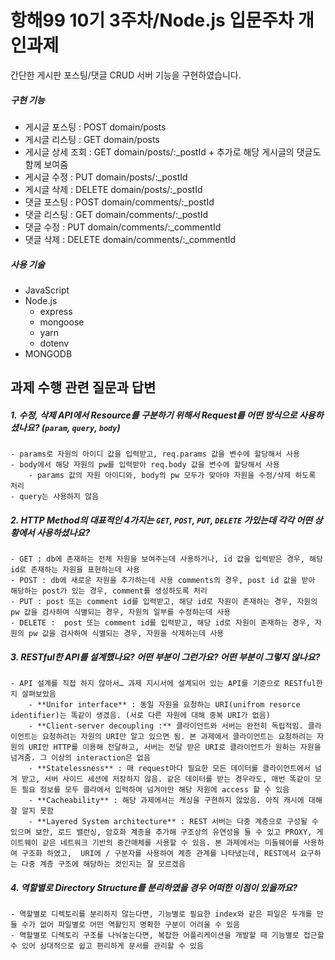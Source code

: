 # 항해99 10기 3주차/Node.js 입문주차 개인과제

간단한 게시판 포스팅/댓글 CRUD 서버 기능을 구현하였습니다.

##### 구현 기능
 - 게시글 포스팅 : POST domain/posts
 - 게시글 리스팅 : GET domain/posts
 - 게시글 상세 조회 : GET domain/posts/:_postId  + 추가로 해당 게시글의 댓글도 함께 보여줌
 - 게시글 수정 : PUT domain/posts/:_postId
 - 게시글 삭제 : DELETE domain/posts/:_postId
 - 댓글 포스팅 : POST domain/comments/:_postId
 - 댓글 리스팅 : GET domain/comments/:_postId
 - 댓글 수정 : PUT domain/comments/:_commentId
 - 댓글 삭제 : DELETE domain/comments/:_commentId

##### 사용 기술
 - JavaScript
 - Node.js
   - express
   - mongoose
   - yarn
   - dotenv
 - MONGODB


## 과제 수행 관련 질문과 답변

##### 1. 수정, 삭제 API에서 Resource를 구분하기 위해서 Request를 어떤 방식으로 사용하셨나요? (`param`, `query`, `body`)
    - params로 자원의 아이디 값을 입력받고, req.params 값을 변수에 할당해서 사용
    - body에서 해당 자원의 pw를 입력받아 req.body 값을 변수에 할당해서 사용
        - params 값의 자원 아이디와, body의 pw 모두가 맞아야 자원을 수정/삭제 하도록 처리
    - query는 사용하지 않음
##### 2. HTTP Method의 대표적인 4가지는 `GET`, `POST`, `PUT`, `DELETE` 가있는데 각각 어떤 상황에서 사용하셨나요?
    - GET : db에 존재하는 전체 자원을 보여주는데 사용하거나, id 값을 입력받은 경우, 해당 id로 존재하는 자원을 표현하는데 사용
    - POST : db에 새로운 자원을 추가하는데 사용 comments의 경우, post id 값을 받아 해당하는 post가 있는 경우, comment를 생성하도록 처리
    - PUT : post 또는 comment id를 입력받고, 해당 id로 자원이 존재하는 경우, 자원의 pw 값을 검사하여 식별되는 경우, 자원의 일부를 수정하는데 사용
    - DELETE :  post 또는 comment id를 입력받고, 해당 id로 자원이 존재하는 경우, 자원의 pw 값을 검사하여 식별되는 경우, 자원을 삭제하는데 사용
##### 3. RESTful한 API를 설계했나요? 어떤 부분이 그런가요? 어떤 부분이 그렇지 않나요?
    - API 설계를 직접 하지 않아서… 과제 지시서에 설계되어 있는 API를 기준으로 RESTful한지 살펴보았음
        - **Unifor interface** : 동일 자원을 요청하는 URI(unifrom resorce identifier)는 똑같이 생겼음. (서로 다른 자원에 대해 중복 URI가 없음)
        - **Client-server decoupling :** 클라이언트와 서버는 완전히 독립적임. 클라이언트는 요청하려는 자원의 URI만 알고 있으면 됨. 본 과제에서 클라이언트는 요청하려는 자원의 URI만 HTTP를 이용해 전달하고, 서버는 전달 받은 URI로 클라이언트가 원하는 자원을 넘겨줌. 그 이상의 interaction은 없음
        - **Statelessness** : 매 request마다 필요한 모든 데이터를 클라이언트에서 넘겨 받고, 서버 사이드 세션에 저장하지 않음. 같은 데이터를 받는 경우라도, 매번 똑같이 모든 필요 정보를 모두 클라에서 입력하여 넘겨야만 해당 자원에 access 할 수 있음
        - **Cacheability** : 해당 과제에서는 캐싱을 구현하지 않았음. 아직 캐시에 대해 잘 알지 못함
        - **Layered System architecture** : REST 서버는 다중 계층으로 구성될 수 있으며 보안, 로드 밸런싱, 암호화 계층을 추가해 구조상의 유연성을 둘 수 있고 PROXY, 게이트웨이 같은 네트워크 기반의 중간매체를 사용할 수 있음. 본 과제에서는 미들웨어를 사용하여 구조화 하였고,  URI에 / 구분자를 사용하여 계층 관계를 나타냈는데, REST에서 요구하는 다중 계층 구조에 해당하는 것인지는 잘 모르겠음
##### 4. 역할별로 Directory Structure를 분리하였을 경우 어떠한 이점이 있을까요?
    - 역할별로 디렉토리를 분리하지 않는다면, 기능별로 필요한 index와 같은 파일은 두개를 만들 수가 없어 파일별로 어떤 역활인지 명확한 구분이 어려울 수 있음
    - 역할별로 디렉토리 구조를 나눠놓는다면, 복잡한 어플리케이션을 개발할 때 기능별로 접근할 수 있어 상대적으로 쉽고 편리하게 문서를 관리할 수 있음